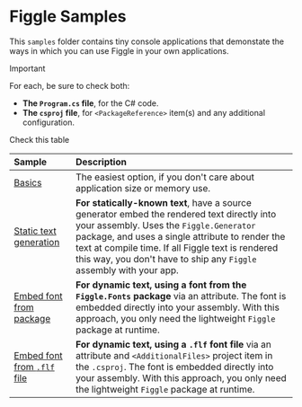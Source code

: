 # Figgle Samples

This `samples` folder contains tiny console applications that demonstate
the ways in which you can use Figgle in your own applications.

> [!IMPORTANT]
> For each, be sure to check both:
> 
> - **The `Program.cs` file**, for the C# code.
> - **The `csproj` file**, for `<PackageReference>` item(s) and any additional configuration.

Check this table 

| Sample | Description |
| :----- | :---------- |
| [Basics](1-basics) | The easiest option, if you don't care about application size or memory use. |
| [Static text generation](2-static-text) | **For statically-known text**, have a source generator embed the rendered text directly into your assembly. Uses the `Figgle.Generator` package, and uses a single attribute to render the text at compile time. If all Figgle text is rendered this way, you don't have to ship any `Figgle` assembly with your app. |
| [Embed font from package](3-embed-font-from-package) | **For dynamic text, using a font from the `Figgle.Fonts` package** via an attribute. The font is embedded directly into your assembly. With this approach, you only need the lightweight `Figgle` package at runtime. |
| [Embed font from `.flf` file](4-embed-font-from-file) | **For dynamic text, using a `.flf` font file** via an attribute and `<AdditionalFiles>` project item in the `.csproj`. The font is embedded directly into your assembly. With this approach, you only need the lightweight `Figgle` package at runtime. |
